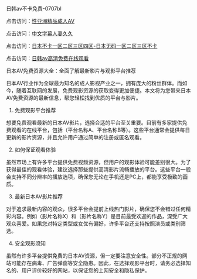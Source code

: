 日韩av不卡免费-0707bl


点击访问：<a href="https://bsdf-5f5.pages.dev/">性亚洲精品成人AV</a>

点击访问：<a href="https://rtj-3zo.pages.dev/">中文字幕人妻久久</a>

点击访问：<a href="https://gfd-5xg.pages.dev/">日本不卡一区二区三区四区-日本无码一区二区三区不卡</a>

点击访问：<a href="https://fdhf-454.pages.dev/">日韩av高清免费在线观看</a>


日本AV免费资源大全：全面了解最新影片与观影平台推荐

日本AV行业作为全球最为知名的成人影视产业之一，拥有庞大的粉丝群体。而如今，随着互联网的发展，免费观影资源的获取变得更加便捷。本文将为您带来日本AV免费资源的最新信息，帮您轻松找到优质的平台与影片。

1. 免费观影平台推荐

想要免费观看最新的日本AV影片，选择合适的平台至关重要。目前有多家提供免费观看的在线平台，包括（平台名称A、平台名称B等）。这些平台通常会提供每日更新的影片资源，并且允许用户通过简单的注册或匿名观看。

2. 如何保证观看体验

虽然市场上有许多平台提供免费视频资源，但用户的观影体验可能差别很大。为了获得最佳的观看体验，建议选择那些提供高清影片流畅播放的平台。这些平台一般会支持不同分辨率的播放选项，确保您无论在手机还是PC上，都能享受极致的画质。

3. 最新日本AV影片推荐

对于追求最新内容的观众，很多平台会提前上线热门影片，确保您不会错过任何精彩内容。例如（影片名称X）和（影片名称Y）是目前最受欢迎的作品，深受广大观众喜爱。如果您对特定类型或女优有偏好，许多平台还支持按照演员或类别筛选。

4. 安全观影须知

虽然有许多平台提供免费的日本AV资源，但一定要注意安全性。部分不正规的网站可能存在病毒、广告弹窗等安全隐患。因此，在选择观影平台时，请务必选择知名的、用户评价较好的网站，以保证您的上网安全和隐私保护。

<span style="display:none;">[Canonical link](  https://github.com/https://github.com/bl070725/12358 ）</span>
